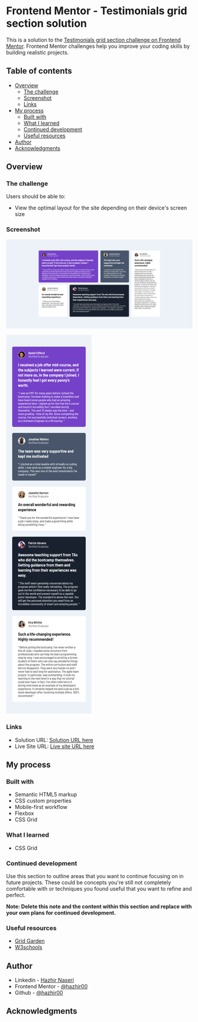 # Frontend Mentor - Testimonials grid section solution

This is a solution to the [Testimonials grid section challenge on Frontend Mentor](https://www.frontendmentor.io/challenges/testimonials-grid-section-Nnw6J7Un7). Frontend Mentor challenges help you improve your coding skills by building realistic projects.

## Table of contents

- [Overview](#overview)
  - [The challenge](#the-challenge)
  - [Screenshot](#screenshot)
  - [Links](#links)
- [My process](#my-process)
  - [Built with](#built-with)
  - [What I learned](#what-i-learned)
  - [Continued development](#continued-development)
  - [Useful resources](#useful-resources)
- [Author](#author)
- [Acknowledgments](#acknowledgments)

## Overview

### The challenge

Users should be able to:

- View the optimal layout for the site depending on their device's screen size

### Screenshot

![](./Dscktop-Shot.png)

![](./Mobile-Shot.png)

### Links

- Solution URL: [Solution URL here](https://your-solution-url.com)
- Live Site URL: [Live site URL here](https://your-live-site-url.com)

## My process

### Built with

- Semantic HTML5 markup
- CSS custom properties
- Mobile-first workflow
- Flexbox
- CSS Grid

### What I learned

- CSS Grid

### Continued development

Use this section to outline areas that you want to continue focusing on in future projects. These could be concepts you're still not completely comfortable with or techniques you found useful that you want to refine and perfect.

**Note: Delete this note and the content within this section and replace with your own plans for continued development.**

### Useful resources

- [Grid Garden](https://cssgridgarden.com/)
- [W3schools](https://www.w3schools.com/css/css_grid.asp)

## Author

- Linkedin - [Hazhir Naseri](www.linkedin.com/in/hazhir-naseri-610091186)
- Frontend Mentor - [@hazhir00](https://www.frontendmentor.io/profile/hazhir00)
- Github - [@hazhir00](https://github.com/hazhir00)

## Acknowledgments
